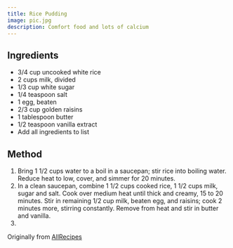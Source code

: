 ```yaml
---
title: Rice Pudding
image: pic.jpg
description: Comfort food and lots of calcium
---
```


## Ingredients
* 3/4 cup uncooked white rice
* 2 cups milk, divided
* 1/3 cup white sugar
* 1/4 teaspoon salt
* 1 egg, beaten
* 2/3 cup golden raisins
* 1 tablespoon butter
* 1/2 teaspoon vanilla extract
* Add all ingredients to list

## Method
1. Bring 1 1/2  cups water to a boil in a saucepan; stir rice into boiling water. Reduce heat to low, cover, and simmer for 20 minutes.
2. In a clean saucepan, combine 1 1/2 cups cooked rice, 1 1/2 cups milk, sugar and salt. Cook over medium heat until thick and creamy, 15 to 20 minutes. Stir in remaining 1/2 cup milk, beaten egg, and raisins; cook 2 minutes more, stirring constantly. Remove from heat and stir in butter and vanilla.
3. 


Originally from [AllRecipes](http://allrecipes.com/recipe/24059/creamy-rice-pudding/)